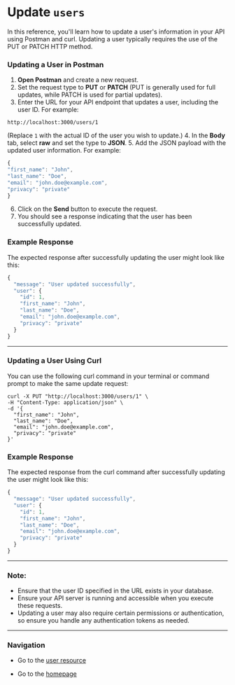 # Update `users`

In this reference, you'll learn how to update a user's information in your API using Postman and curl. Updating a user typically requires the use of the PUT or PATCH HTTP method.

### Updating a User in Postman

1. **Open Postman** and create a new request.
2. Set the request type to **PUT** or **PATCH** (PUT is generally used for full updates, while PATCH is used for partial updates).
3. Enter the URL for your API endpoint that updates a user, including the user ID. For example:

```shell
http://localhost:3000/users/1
```

(Replace `1` with the actual ID of the user you wish to update.)
4. In the **Body** tab, select **raw** and set the type to **JSON**.
5. Add the JSON payload with the updated user information. For example:

  ```js
  {
  "first_name": "John",
  "last_name": "Doe",
  "email": "john.doe@example.com",
  "privacy": "private"
  }
  ```

6. Click on the **Send** button to execute the request.
7. You should see a response indicating that the user has been successfully updated.

### Example Response

The expected response after successfully updating the user might look like this:

```js
{
  "message": "User updated successfully",
  "user": {
    "id": 1,
    "first_name": "John",
    "last_name": "Doe",
    "email": "john.doe@example.com",
    "privacy": "private"
  }
}
```

---

### Updating a User Using Curl

You can use the following curl command in your terminal or command prompt to make the same update request:

```shell
curl -X PUT "http://localhost:3000/users/1" \
-H "Content-Type: application/json" \
-d '{
  "first_name": "John",
  "last_name": "Doe",
  "email": "john.doe@example.com",
  "privacy": "private"
}'
```

### Example Response

The expected response from the curl command after successfully updating the user might look like this:

```js
{
  "message": "User updated successfully",
  "user": {
    "id": 1,
    "first_name": "John",
    "last_name": "Doe",
    "email": "john.doe@example.com",
    "privacy": "private"
  }
}

```

---

### Note:
- Ensure that the user ID specified in the URL exists in your database.
- Ensure your API server is running and accessible when you execute these requests.
- Updating a user may also require certain permissions or authentication, so ensure you handle any authentication tokens as needed.

---

### Navigation

* Go to the [user resource](https://cnjoyce1225.github.io/the-archivist/Resources/user.html)

* Go to the [homepage](https://cnjoyce1225.github.io/the-archivist/)


